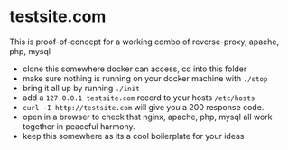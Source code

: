 # testsite.com

This is proof-of-concept for a working combo of reverse-proxy, apache, php, mysql

* clone this somewhere docker can access, cd into this folder
* make sure nothing is running on your docker machine with `./stop`
* bring it all up by running `./init`
* add a `127.0.0.1 testsite.com` record to your hosts `/etc/hosts`
* `curl -I http://testsite.com` will give you a 200 response code.
* open in a browser to check that nginx, apache, php, mysql all work together in peaceful harmony.
* keep this somewhere as its a cool boilerplate for your ideas
